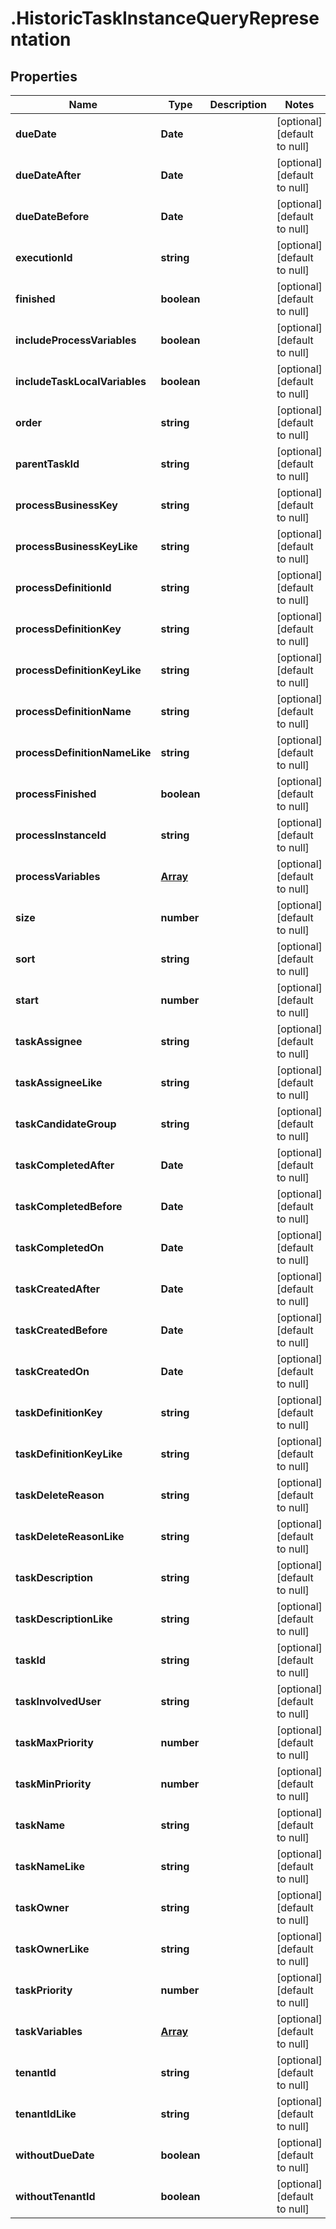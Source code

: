 # .HistoricTaskInstanceQueryRepresentation

## Properties
Name | Type | Description | Notes
------------ | ------------- | ------------- | -------------
**dueDate** | **Date** |  | [optional] [default to null]
**dueDateAfter** | **Date** |  | [optional] [default to null]
**dueDateBefore** | **Date** |  | [optional] [default to null]
**executionId** | **string** |  | [optional] [default to null]
**finished** | **boolean** |  | [optional] [default to null]
**includeProcessVariables** | **boolean** |  | [optional] [default to null]
**includeTaskLocalVariables** | **boolean** |  | [optional] [default to null]
**order** | **string** |  | [optional] [default to null]
**parentTaskId** | **string** |  | [optional] [default to null]
**processBusinessKey** | **string** |  | [optional] [default to null]
**processBusinessKeyLike** | **string** |  | [optional] [default to null]
**processDefinitionId** | **string** |  | [optional] [default to null]
**processDefinitionKey** | **string** |  | [optional] [default to null]
**processDefinitionKeyLike** | **string** |  | [optional] [default to null]
**processDefinitionName** | **string** |  | [optional] [default to null]
**processDefinitionNameLike** | **string** |  | [optional] [default to null]
**processFinished** | **boolean** |  | [optional] [default to null]
**processInstanceId** | **string** |  | [optional] [default to null]
**processVariables** | [**Array<QueryVariable>**](QueryVariable.md) |  | [optional] [default to null]
**size** | **number** |  | [optional] [default to null]
**sort** | **string** |  | [optional] [default to null]
**start** | **number** |  | [optional] [default to null]
**taskAssignee** | **string** |  | [optional] [default to null]
**taskAssigneeLike** | **string** |  | [optional] [default to null]
**taskCandidateGroup** | **string** |  | [optional] [default to null]
**taskCompletedAfter** | **Date** |  | [optional] [default to null]
**taskCompletedBefore** | **Date** |  | [optional] [default to null]
**taskCompletedOn** | **Date** |  | [optional] [default to null]
**taskCreatedAfter** | **Date** |  | [optional] [default to null]
**taskCreatedBefore** | **Date** |  | [optional] [default to null]
**taskCreatedOn** | **Date** |  | [optional] [default to null]
**taskDefinitionKey** | **string** |  | [optional] [default to null]
**taskDefinitionKeyLike** | **string** |  | [optional] [default to null]
**taskDeleteReason** | **string** |  | [optional] [default to null]
**taskDeleteReasonLike** | **string** |  | [optional] [default to null]
**taskDescription** | **string** |  | [optional] [default to null]
**taskDescriptionLike** | **string** |  | [optional] [default to null]
**taskId** | **string** |  | [optional] [default to null]
**taskInvolvedUser** | **string** |  | [optional] [default to null]
**taskMaxPriority** | **number** |  | [optional] [default to null]
**taskMinPriority** | **number** |  | [optional] [default to null]
**taskName** | **string** |  | [optional] [default to null]
**taskNameLike** | **string** |  | [optional] [default to null]
**taskOwner** | **string** |  | [optional] [default to null]
**taskOwnerLike** | **string** |  | [optional] [default to null]
**taskPriority** | **number** |  | [optional] [default to null]
**taskVariables** | [**Array<QueryVariable>**](QueryVariable.md) |  | [optional] [default to null]
**tenantId** | **string** |  | [optional] [default to null]
**tenantIdLike** | **string** |  | [optional] [default to null]
**withoutDueDate** | **boolean** |  | [optional] [default to null]
**withoutTenantId** | **boolean** |  | [optional] [default to null]


